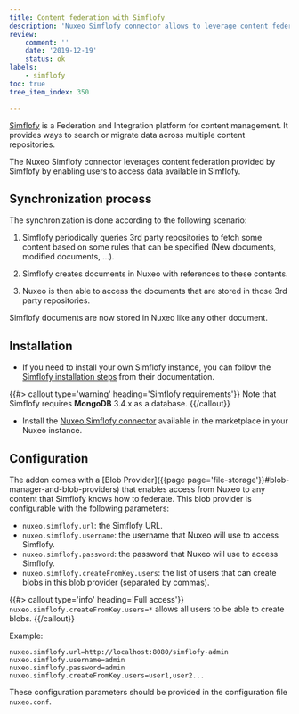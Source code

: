 ```yaml
---
title: Content federation with Simflofy
description: 'Nuxeo Simflofy connector allows to leverage content federation from Simflofy in Nuxeo.'
review:
    comment: ''
    date: '2019-12-19'
    status: ok
labels:
    - simflofy
toc: true
tree_item_index: 350

---
```


[Simflofy](https://www.simflofy.com/) is a Federation and Integration platform for content management. It provides ways to search or migrate data across multiple content repositories.

The Nuxeo Simflofy connector leverages content federation provided by Simflofy by enabling
users to access data available in Simflofy.

## Synchronization process

The synchronization is done according to the following scenario:


1. Simflofy periodically queries 3rd party repositories to fetch some content based on some rules that can be specified (New documents, modified documents, ...).

2. Simflofy creates documents in Nuxeo with references to these contents.

3. Nuxeo is then able to access the documents that are stored in those 3rd party repositories.


Simflofy documents are now stored in Nuxeo like any other document.


## Installation

- If you need to install your own Simflofy instance, you can follow the [Simflofy installation steps](http://simflofy.helpdocsonline.com/install-and-configuration) from their documentation.

{{#> callout type='warning' heading='Simflofy requirements'}}
Note that Simflofy requires **MongoDB** 3.4.x as a database.
{{/callout}}


- Install the [Nuxeo Simflofy connector](https://connect.nuxeo.com/nuxeo/site/marketplace/package/nuxeo-simflofy) available in the marketplace in your Nuxeo instance.

## Configuration

The addon comes with a [Blob Provider]({{page page='file-storage'}}#blob-manager-and-blob-providers) that enables access from Nuxeo to any content that Simflofy knows how to federate. This blob provider is configurable with the following parameters:

- `nuxeo.simflofy.url`: the Simflofy URL.
- `nuxeo.simflofy.username`: the username that Nuxeo will use to access Simflofy.
- `nuxeo.simflofy.password`: the password that Nuxeo will use to access Simflofy.
- `nuxeo.simflofy.createFromKey.users`: the list of users that can create blobs in this blob provider (separated by commas).

{{#> callout type='info' heading='Full access'}}
`nuxeo.simflofy.createFromKey.users=*` allows all users to be able to create blobs.
{{/callout}}

Example:

```
nuxeo.simflofy.url=http://localhost:8080/simflofy-admin
nuxeo.simflofy.username=admin
nuxeo.simflofy.password=admin
nuxeo.simflofy.createFromKey.users=user1,user2...
```

These configuration parameters should be provided in the configuration file `nuxeo.conf`.

